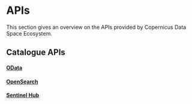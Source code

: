 # APIs 
This section gives an overview on the APIs provided by Copernicus Data Space Ecosystem.


## Catalogue APIs

#### [OData](APIs/OData.qmd)
#### [OpenSearch](APIs/OpenSearch.qmd)

#### [Sentinel Hub](APIs/SentinelHub.md)
  <!-- *  [OpenSearch (Resto)](/APIs.md) -->
  <!-- *  [STAC API](/APIs.md) -->
  <!-- *  [Sentinel Hub Catalog API](/APIs.md) -->